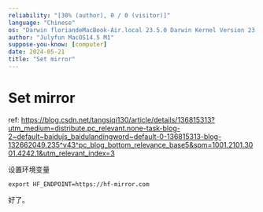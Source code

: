 ```yaml
---
reliability: "[30% (author), 0 / 0 (visitor)]"
language: "Chinese"
os: "Darwin floriandeMacBook-Air.local 23.5.0 Darwin Kernel Version 23.5.0: Wed May  1 20:16:51 PDT 2024; root:xnu-10063.121.3~5/RELEASE_ARM64_T8103 arm64"
author: "Julyfun MacOS14.5 M1"
suppose-you-know: [computer]
date: 2024-05-21
title: "Set mirror"
---
```


# Set mirror

ref: https://blog.csdn.net/tangsiqi130/article/details/136815313?utm_medium=distribute.pc_relevant.none-task-blog-2~default~baidujs_baidulandingword~default-0-136815313-blog-132662049.235^v43^pc_blog_bottom_relevance_base5&spm=1001.2101.3001.4242.1&utm_relevant_index=3

设置环境变量

```
export HF_ENDPOINT=https://hf-mirror.com
```

好了。

